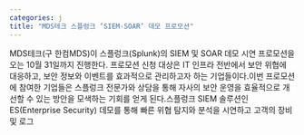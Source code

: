 ```yaml
---
categories: j
title: "MDS테크 스플렁크 ‘SIEM·SOAR’ 데모 프로모션"
---
```

MDS테크(구 한컴MDS)이 스플렁크(Splunk)의 SIEM 및 SOAR 데모 시연 프로모션을 오는 10월 31일까지 진행한다. 프로모션 신청 대상은 IT 인프라 전반에서 보안 위협에 대응하고, 보안 정보와 이벤트를 효과적으로 관리하고자 하는 기업들이다.이번 프로모션에 참여한 기업들은 스플렁크 전문가와 상담을 통해 자사의 보안 운영을 효율적으로 개선할 수 있는 방안을 모색하는 기회를 얻게 된다.스플렁크 SIEM 솔루션인 ES(Enterprise Security) 데모를 통해 빠른 위협 탐지와 분석을 시연하고 고객의 장비 및 로그